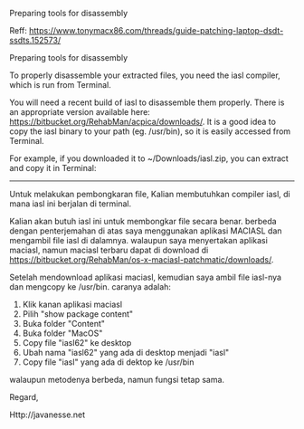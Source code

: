 Preparing tools for disassembly

Reff: https://www.tonymacx86.com/threads/guide-patching-laptop-dsdt-ssdts.152573/

Preparing tools for disassembly

To properly disassemble your extracted files, you need the iasl compiler, which is run from Terminal.

You will need a recent build of iasl to disassemble them properly. There is an appropriate version available here: https://bitbucket.org/RehabMan/acpica/downloads/. It is a good idea to copy the iasl binary to your path (eg. /usr/bin), so it is easily accessed from Terminal.

For example, if you downloaded it to ~/Downloads/iasl.zip, you can extract and copy it in Terminal:


---

Untuk melakukan pembongkaran file, Kalian membutuhkan compiler iasl, di mana iasl ini berjalan di terminal.

Kalian akan butuh iasl ini untuk membongkar file secara benar. berbeda dengan penterjemahan di atas saya menggunakan aplikasi MACIASL dan mengambil file iasl di dalamnya. walaupun saya menyertakan aplikasi maciasl, namun maciasl terbaru dapat di download di https://bitbucket.org/RehabMan/os-x-maciasl-patchmatic/downloads/. 

Setelah mendownload aplikasi maciasl, kemudian saya ambil file iasl-nya dan mengcopy ke /usr/bin.
caranya adalah:
1. Klik kanan aplikasi maciasl
2. Pilih "show package content"
3. Buka folder "Content"
4. Buka folder "MacOS"
5. Copy file "iasl62" ke desktop
6. Ubah nama "iasl62" yang ada di desktop menjadi "iasl"
7. Copy file "iasl" yang ada di dektop ke /usr/bin

walaupun metodenya berbeda, namun fungsi tetap sama.

Regard,

Http://javanesse.net
